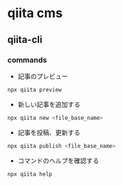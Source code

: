 # qiita cms

## qiita-cli

### commands

- 記事のプレビュー

```sh
npx qiita preview
```

- 新しい記事を追加する

```sh
npx qiita new <file_base_name>
```

- 記事を投稿、更新する

```sh
npx qiita publish <file_base_name>
```

- コマンドのヘルプを確認する

```sh
npx qiita help
```
